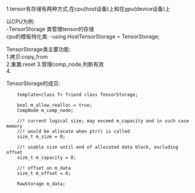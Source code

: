 1.tensor有存储有两种方式,在cpu(host设备)上和在gpu(device设备)上  

以CPU为例:  
-TensorStorage<Trait> 类管理tensor的存储  
cpu的模板特化类:
-using HostTensorStorage = TensorStorage<HostTensorStorageTrait>;  

TensorStorage类主要功能:  
1.拷贝:copy_from  
2.重置:reset
3.管理comp_node,判断有效  
4.

TensorStorage的成员:
        
        template<class T> friend class TensorStorage;

        bool m_allow_realloc = true;
        CompNode m_comp_node;

        //! current logical size; may exceed m_capacity and in such case memory
        //! would be allocate when ptr() is called
        size_t m_size = 0;

        //! usable size until end of allocated data block, excluding offset
        size_t m_capacity = 0;

        //! offset on m_data
        size_t m_offset = 0;

        RawStorage m_data;
